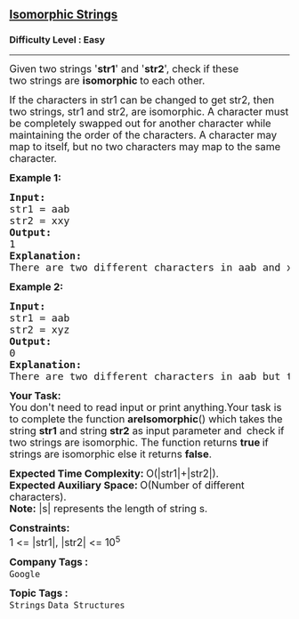 <h2><a href="https://www.geeksforgeeks.org/problems/isomorphic-strings-1587115620/1">Isomorphic Strings</a></h2><h3>Difficulty Level : Easy</h3><hr><div class="problems_problem_content__Xm_eO"><p><span style="font-size: 18px;">Given two strings '<strong>str1</strong>' and '<strong>str2</strong>', check if these two&nbsp;strings are <strong>isomorphic </strong>to each other.<br></span></p>
<p><span style="font-size: 18px;">If the characters in str1 can be changed to get str2, then two strings, str1 and str2, are isomorphic. </span><span style="font-size: 18px;">A character must be completely swapped out for another character while maintaining the order of the characters. A character may map to itself, but no two characters may map to the same character.</span></p>
<p><span style="font-size: 18px;"><strong>Example 1:</strong></span></p>
<pre><span style="font-size: 18px;"><strong>Input:
</strong>str1 = aab
str2 = xxy
<strong>Output: <br></strong>1<strong>
Explanation: <br></strong>There are two different characters in aab and xxy, i.e a and b with frequency 2 and 1 respectively.</span>
</pre>
<p><span style="font-size: 18px;"><strong>Example 2:</strong></span></p>
<pre><span style="font-size: 18px;"><strong>Input:
</strong>str1 = aab
str2 = xyz
<strong>Output: <br></strong>0<strong>
Explanation: <br></strong>There are two different characters in aab but there are three different charactersin xyz. So there won't be one to one mapping between str1 and str2.</span></pre>
<p><span style="font-size: 18px;"><strong>Your Task:</strong><br>You don't need to read input or print anything.Your task is to complete the function <strong>areIsomorphic</strong>()&nbsp;which takes the string <strong>str1</strong>&nbsp;and string <strong>str2</strong>&nbsp;as input parameter&nbsp;and</span>&nbsp;<span style="font-size: 18px;">&nbsp;check&nbsp;if two strings are isomorphic. The function returns <strong>true </strong>if strings are isomorphic else it returns <strong>false</strong>.</span></p>
<p><span style="font-size: 18px;"><strong>Expected Time Complexity:&nbsp;</strong>O(|str1|+|str2|).<br><strong>Expected Auxiliary Space:&nbsp;</strong>O(Number of different characters).<br><strong>Note:</strong>&nbsp;|s| represents the length of string s.</span></p>
<p><span style="font-size: 18px;"><strong>Constraints:</strong><br>1 &lt;= |str1|, |str2| &lt;= 10<sup>5</sup></span></p></div><p><span style=font-size:18px><strong>Company Tags : </strong><br><code>Google</code>&nbsp;<br><p><span style=font-size:18px><strong>Topic Tags : </strong><br><code>Strings</code>&nbsp;<code>Data Structures</code>&nbsp;